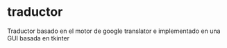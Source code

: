 # traductor
Traductor basado en el motor de google translator e implementado en una GUI basada en tkinter
